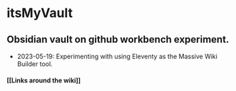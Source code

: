 # itsMyVault

## Obsidian vault on github workbench experiment.

- 2023-05-19: Experimenting with using Eleventy as the Massive Wiki Builder tool.


#### [[Links around the wiki]]  

